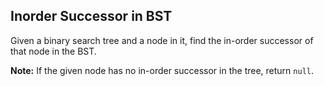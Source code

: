 ## Inorder Successor in BST

Given a binary search tree and a node in it, find the in-order successor of that node in the BST.

**Note:** If the given node has no in-order successor in the tree, return `null`.